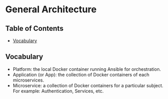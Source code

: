# General Architecture

## Table of Contents

- [Vocabulary](#vocabulary)

## Vocabulary

- Platform: the local Docker container running Ansible for orchestration.
- Application (or App): the collection of Docker containers of each microservices.
- Microservice: a collection of Docker containers for a particular subject. For example: Authentication, Services, etc.

